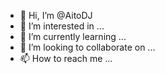- 👋 Hi, I’m @AitoDJ
- 👀 I’m interested in ...
- 🌱 I’m currently learning ...
- 💞️ I’m looking to collaborate on ...
- 📫 How to reach me ...

<!---
AitoDJ/AitoDJ is a ✨ special ✨ repository because its `README.md` (this file) appears on your GitHub profile.
You can click the Preview link to take a look at your changes.
--->
